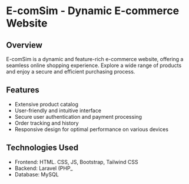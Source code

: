 # E-comSim - Dynamic E-commerce Website

## Overview
E-comSim is a dynamic and feature-rich e-commerce website, offering a seamless online shopping experience. Explore a wide range of products and enjoy a secure and efficient purchasing process.

## Features
- Extensive product catalog
- User-friendly and intuitive interface
- Secure user authentication and payment processing
- Order tracking and history
- Responsive design for optimal performance on various devices

## Technologies Used
- Frontend: HTML. CSS, JS, Bootstrap, Tailwind CSS
- Backend: Laravel (PHP_
- Database: MySQL

